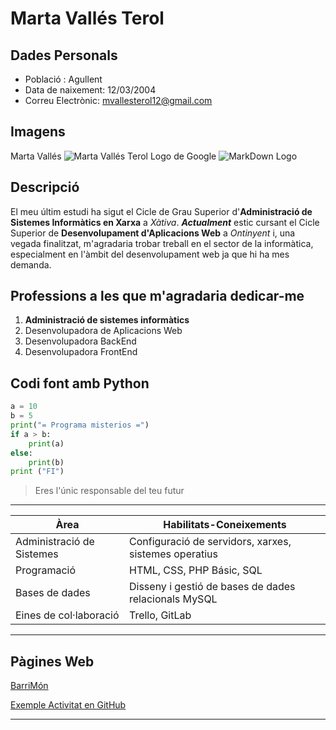 <!-- 1.- Títol principal: El fitxer ha de començar amb un títol que siga el teu nom complet. -->
# Marta Vallés Terol

<!-- 2.- Informació bàsica: Inclou una llista desordenada amb les dades següents, i altres dades que cregues interessants incloure:
    Població: Escriu la ciutat o població on vius.
    Data de naixement: Indica la teua data de naixement. -->
## Dades Personals
* Població : Agullent
* Data de naixement: 12/03/2004
* Correu Electrònic: [mvallesterol12@gmail.com](mailto:mvallesterol12@gmail.com)

<!-- 3.- Insereix una imatge (pot ser teua o qualsevol altra imatge que tries d'internet). -->
## Imagens
Marta Vallés
![Marta Vallés Terol](marta.jpg)
Logo de Google
![MarkDown Logo](https://upload.wikimedia.org/wikipedia/commons/thumb/2/2f/Google_2015_logo.svg/1200px-Google_2015_logo.svg.png)

<!-- 4.- Inclou una descripció personal on combines negreta i cursiva per a ressaltar alguns detalls que cregues que són importants (en esta part, inclou quins estudis has cursat préviament i qué t'agradaria fer quan acabes en el cicle). -->
## Descripció
El meu últim estudi ha sigut el Cicle de Grau Superior d'**Administració de Sistemes Informàtics en Xarxa** a *Xàtiva*. ***Actualment*** estic cursant el Cicle Superior de __Desenvolupament d'Aplicacions Web__ a _Ontinyent_ i, una vegada finalitzat, m'agradaria trobar treball en el sector de la informàtica, especialment en l'àmbit del desenvolupament web ja que hi ha mes demanda.

<!-- 5. Fes una llista ordenada amb les profesions que t'agradaria dedicar-te, sent 1 la més prioritària -->
## Professions a les que m'agradaria dedicar-me
1. **Administració de sistemes informàtics**
2. Desenvolupadora de Aplicacions Web
3. Desenvolupadora BackEnd
4. Desenvolupadora FrontEnd

<!-- 6.- Afig un bloc de codi amb qualsevol llenguatge que t'agrade o en el qual estigues treballant actualment -->
## Codi font amb Python
```python
a = 10
b = 5
print("= Programa misterios =")
if a > b:
    print(a)
else:
    print(b)
print ("FI")
```
<!-- 7.- Insereix una cita d'alguna frase que t'inspire o que consideres important. -->

> Eres l'únic responsable del teu futur
---
<!-- 8.- Crea una taula amb les teues habilitats o coneixements en diferents àrees. -->

|Àrea                       |Habilitats-Coneixements                               |
|---------------------------|------------------------------------------------------|
|Administració de Sistemes |Configuració de servidors, xarxes, sistemes operatius  |
|Programació               | HTML, CSS, PHP Básic, SQL                             |
|Bases de dades            | Disseny i gestió de bases de dades relacionals MySQL  |
|Eines de col·laboració    | Trello, GitLab                                        |
---
<!-- 9.- Afig un enllaç a una pàgina web que t'agrade, algun perfil en xarxes socials, repositori de git...
 -->
## Pàgines Web
[BarriMón](https://www.youtube.com/@Barrimon2)

[Exemple Activitat en GitHub](https://github.com/VallesMarta/ProyecteIntermodular_DAW)
 <!-- 10.- Separa les distintes seccions amb separadors -->
 ---
